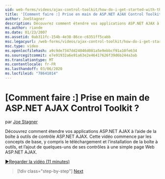 ```yaml
---
uid: web-forms/videos/ajax-control-toolkit/how-do-i-get-started-with-the-aspnet-ajax-control-toolkit
title: '[Comment faire :] Prise en main de ASP.NET AJAX Control Toolkit ? | Microsoft Docs'
author: JoeStagner
description: Découvrez comment étendre vos applications ASP.NET AJAX à l’aide de la boîte à outils de contrôle ASP.NET AJAX. Cette vidéo commence par les concepts de base, y compris le téléchargement et...
ms.author: riande
ms.date: 01/23/2007
ms.assetid: 0ab311fc-154b-4e38-86ce-c6351ff5cabb
msc.legacyurl: /web-forms/videos/ajax-control-toolkit/how-do-i-get-started-with-the-aspnet-ajax-control-toolkit
msc.type: video
ms.openlocfilehash: a9c9de7347dd24046d081a5e9ebbcf91a10fe634
ms.sourcegitcommit: e7e91932a6e91a63e2e46417626f39d6b244a3ab
ms.translationtype: MT
ms.contentlocale: fr-FR
ms.lasthandoff: 03/06/2020
ms.locfileid: "78641014"
---
```

# <a name="how-do-i-get-started-with-the-aspnet-ajax-control-toolkit"></a>[Comment faire :] Prise en main de ASP.NET AJAX Control Toolkit ?

par [Joe Stagner](https://github.com/JoeStagner)

Découvrez comment étendre vos applications ASP.NET AJAX à l’aide de la boîte à outils de contrôle ASP.NET AJAX. Cette vidéo commence par les concepts de base, y compris le téléchargement et l’installation de la boîte à outils, et l’ajout de quelques-uns de ses contrôles à une simple page Web ASP.NET AJAX.

[&#9654;Regarder la vidéo (11 minutes)](https://channel9.msdn.com/Blogs/ASP-NET-Site-Videos/how-do-i-get-started-with-the-aspnet-ajax-control-toolkit)

> [!div class="step-by-step"]
> [Next](how-do-i-use-the-aspnet-ajax-cascadingdropdown-control-extender.md)

